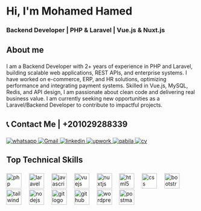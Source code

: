 
<h1 align="left">Hi, I'm Mohamed Hamed</h1>

###

<h3 align="left">Backend Developer | PHP & Laravel | Vue.js & Nuxt.js</h3>

###

<h2 align="left">About me</h2>

###

<p align="left">
I am a Backend Developer with 2+ years of experience in PHP and Laravel, building scalable web applications, REST APIs, and enterprise systems. 
I have worked on e-commerce, ERP, and HR solutions, optimizing performance and integrating payment systems. 
Skilled in Vue.js, MySQL, Redis, and API design, I am passionate about clean code and delivering real business value. 
I am currently seeking new opportunities as a Laravel/Backend Developer to contribute to impactful projects.
</p>


###

<h2 align="left">📞 Contact Me | +201029288339 </h2>

###

<p align="left">

  <a href="https://wa.me/201029288339" target="_blank">
    <img src="https://img.shields.io/badge/WhatsApp-25D366?style=for-the-badge&logo=whatsapp&logoColor=white" alt="whatsapp"/>
  </a>


   <a href="https://mail.google.com/mail/?view=cm&fs=1&to=muhmdhamed757@gmail.com" target="_blank">
    <img src="https://img.shields.io/badge/Gmail-D14836?style=for-the-badge&logo=gmail&logoColor=white" alt="Gmail"/>
  </a>
  <a href="https://www.linkedin.com/in/mohamed-hamed-b5b1b724b/" target="_blank">
    <img src="https://img.shields.io/badge/LinkedIn-0077B5?style=for-the-badge&logo=linkedin&logoColor=white" alt="linkedin"/>
  </a>
  <a href="https://www.upwork.com/freelancers/~01c6f9fecf65f05ad7" target="_blank">
    <img src="https://img.shields.io/badge/Upwork-6FDA44?style=for-the-badge&logo=upwork&logoColor=white" alt="upwork"/>
  </a>
  <a href="https://qabilah.com/profile/mohamedhamed" target="_blank">
    <img src="https://img.shields.io/badge/Qabila-000000?style=for-the-badge&logo=internetexplorer&logoColor=white" alt="qabila"/>
  </a>
  <a href="https://drive.google.com/file/d/1PtQ4XJTZenblK3D1e1K82xQxG8-qL127/view?usp=drive_link" target="_blank">
    <img src="https://img.shields.io/badge/My%20CV-4285F4?style=for-the-badge&logo=googledrive&logoColor=white" alt="cv"/>
  </a>
</p>



###

<h2 align="left">Top Technical Skills</h2>

###

<div align="left">
  <img src="https://cdn.jsdelivr.net/gh/devicons/devicon/icons/php/php-original.svg" height="40" alt="php logo"  />
  <img width="12" />
  <img src="https://cdn.jsdelivr.net/gh/devicons/devicon/icons/laravel/laravel-original.svg" height="40" alt="laravel logo"  />
  <img width="12" />
  <img src="https://cdn.jsdelivr.net/gh/devicons/devicon/icons/javascript/javascript-original.svg" height="40" alt="javascript logo"  />
  <img width="12" />
  <img src="https://cdn.jsdelivr.net/gh/devicons/devicon/icons/vuejs/vuejs-original.svg" height="40" alt="vuejs logo"  />
  <img width="12" />
  <img src="https://cdn.jsdelivr.net/gh/devicons/devicon/icons/nuxtjs/nuxtjs-original.svg" height="40" alt="nuxtjs logo"  />
  <img width="12" />
  <img src="https://cdn.jsdelivr.net/gh/devicons/devicon/icons/html5/html5-original.svg" height="40" alt="html5 logo"  />
  <img width="12" />
  <img src="https://cdn.jsdelivr.net/gh/devicons/devicon/icons/css3/css3-original.svg" height="40" alt="css logo"  />
  <img width="12" />
  <img src="https://cdn.jsdelivr.net/gh/devicons/devicon/icons/bootstrap/bootstrap-original.svg" height="40" alt="bootstrap logo"  />
  <img width="12" />
  <img src="https://cdn.simpleicons.org/tailwindcss/06B6D4" height="40" alt="tailwindcss logo"  />
  <img width="12" />
  <img src="https://cdn.jsdelivr.net/gh/devicons/devicon/icons/nodejs/nodejs-original.svg" height="40" alt="nodejs logo"  />
  <img width="12" />
  <img src="https://cdn.jsdelivr.net/gh/devicons/devicon/icons/git/git-original.svg" height="40" alt="git logo"  />
  <img width="12" />
  <img src="https://cdn.jsdelivr.net/gh/devicons/devicon/icons/github/github-original.svg" height="40" alt="github logo"  />
  <img width="12" />
  <img src="https://cdn.jsdelivr.net/gh/devicons/devicon/icons/wordpress/wordpress-original.svg" height="40" alt="wordpress logo"  />
  <img width="12" />
  <img src="https://cdn.simpleicons.org/postman/FF6C37" height="40" alt="postman logo"  />
</div>
